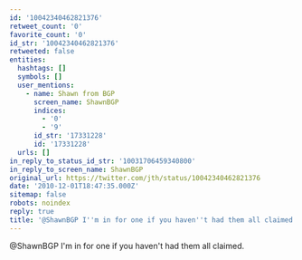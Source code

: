 ```yaml
---
id: '10042340462821376'
retweet_count: '0'
favorite_count: '0'
id_str: '10042340462821376'
retweeted: false
entities:
  hashtags: []
  symbols: []
  user_mentions:
    - name: Shawn from BGP
      screen_name: ShawnBGP
      indices:
        - '0'
        - '9'
      id_str: '17331228'
      id: '17331228'
  urls: []
in_reply_to_status_id_str: '10031706459340800'
in_reply_to_screen_name: ShawnBGP
original_url: https://twitter.com/jth/status/10042340462821376
date: '2010-12-01T18:47:35.000Z'
sitemap: false
robots: noindex
reply: true
title: '@ShawnBGP I''m in for one if you haven''t had them all claimed.'
---
```


@ShawnBGP I'm in for one if you haven't had them all claimed.